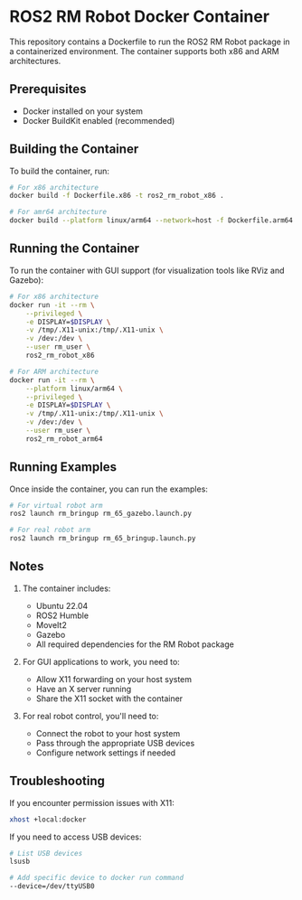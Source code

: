 # ROS2 RM Robot Docker Container

This repository contains a Dockerfile to run the ROS2 RM Robot package in a containerized environment. The container supports both x86 and ARM architectures.

## Prerequisites

- Docker installed on your system
- Docker BuildKit enabled (recommended)

## Building the Container

To build the container, run:

```bash
# For x86 architecture
docker build -f Dockerfile.x86 -t ros2_rm_robot_x86 .
```

```bash
# For amr64 architecture
docker build --platform linux/arm64 --network=host -f Dockerfile.arm64 -t ros2_rm_robot_arm64 .
```

## Running the Container

To run the container with GUI support (for visualization tools like RViz and Gazebo):

```bash
# For x86 architecture
docker run -it --rm \
    --privileged \
    -e DISPLAY=$DISPLAY \
    -v /tmp/.X11-unix:/tmp/.X11-unix \
    -v /dev:/dev \
    --user rm_user \
    ros2_rm_robot_x86

# For ARM architecture
docker run -it --rm \
    --platform linux/arm64 \
    --privileged \
    -e DISPLAY=$DISPLAY \
    -v /tmp/.X11-unix:/tmp/.X11-unix \
    -v /dev:/dev \
    --user rm_user \
    ros2_rm_robot_arm64
```

## Running Examples

Once inside the container, you can run the examples:

```bash
# For virtual robot arm
ros2 launch rm_bringup rm_65_gazebo.launch.py

# For real robot arm
ros2 launch rm_bringup rm_65_bringup.launch.py
```

## Notes

1. The container includes:
   - Ubuntu 22.04
   - ROS2 Humble
   - MoveIt2
   - Gazebo
   - All required dependencies for the RM Robot package

2. For GUI applications to work, you need to:
   - Allow X11 forwarding on your host system
   - Have an X server running
   - Share the X11 socket with the container

3. For real robot control, you'll need to:
   - Connect the robot to your host system
   - Pass through the appropriate USB devices
   - Configure network settings if needed

## Troubleshooting

If you encounter permission issues with X11:
```bash
xhost +local:docker
```

If you need to access USB devices:
```bash
# List USB devices
lsusb

# Add specific device to docker run command
--device=/dev/ttyUSB0
``` 